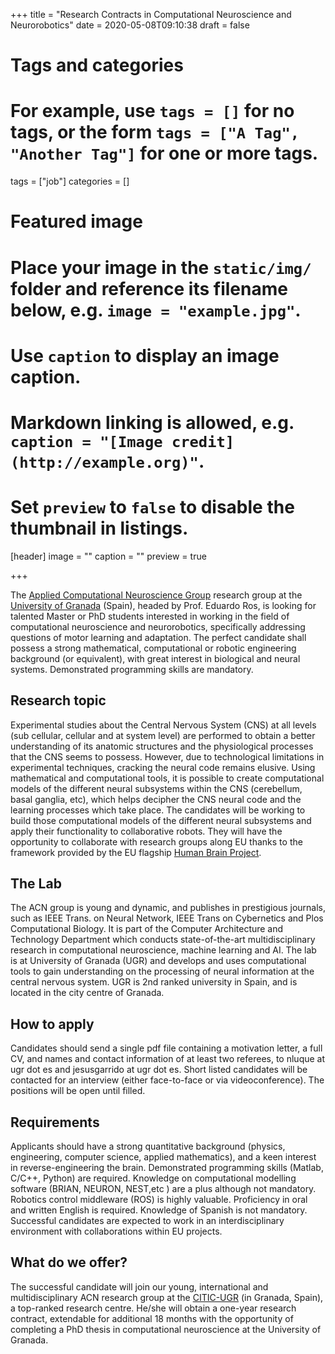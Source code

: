 +++
title = "Research Contracts in Computational Neuroscience and Neurorobotics"
date = 2020-05-08T09:10:38
draft = false

# Tags and categories
# For example, use `tags = []` for no tags, or the form `tags = ["A Tag", "Another Tag"]` for one or more tags.
tags = ["job"]
categories = []

# Featured image
# Place your image in the `static/img/` folder and reference its filename below, e.g. `image = "example.jpg"`.
# Use `caption` to display an image caption.
#   Markdown linking is allowed, e.g. `caption = "[Image credit](http://example.org)"`.
# Set `preview` to `false` to disable the thumbnail in listings.
[header]
image = ""
caption = ""
preview = true

+++

The [Applied Computational Neuroscience Group](https://acn.ugr.es) research group at the [University of Granada](https://www.ugr.es) (Spain), headed by Prof. Eduardo Ros, is looking for talented Master or PhD students interested in working in the field of computational neuroscience and neurorobotics, specifically addressing questions of motor learning and adaptation. The perfect candidate shall possess a strong mathematical, computational or robotic engineering background (or equivalent), with great interest in biological and neural systems. Demonstrated programming skills are mandatory.

## Research topic

Experimental studies about the Central Nervous System (CNS) at all levels (sub cellular, cellular and at system level) are performed to obtain a better understanding of its anatomic structures and the physiological processes that the CNS seems to possess. However, due to technological limitations in experimental techniques, cracking the neural code remains elusive. Using mathematical and computational tools, it is possible to create computational models of the different neural subsystems within the CNS (cerebellum, basal ganglia, etc), which helps decipher the CNS neural code and the learning processes which take place.  The candidates will be working to build those computational models of the different neural subsystems and apply their functionality to collaborative robots. They will have the opportunity to collaborate with research groups along EU thanks to the framework provided by the EU flagship [Human Brain Project](https://www.humanbrainproject.eu/en/).

## The Lab

The ACN group is young and dynamic, and publishes in prestigious journals, such as IEEE Trans. on Neural Network, IEEE Trans on Cybernetics and Plos Computational Biology. It is part of the Computer Architecture and Technology Department which conducts state-of-the-art multidisciplinary research in computational neuroscience, machine learning and AI. The lab is at University of Granada (UGR) and develops and uses computational tools to gain understanding on the processing of neural information at the central nervous system. UGR is 2nd ranked university in Spain, and is located in the city centre of Granada.

## How to apply
Candidates should send a single pdf file containing a motivation letter, a full CV, and names and contact information of at least two referees, to nluque at ugr dot es and jesusgarrido at ugr dot es. Short listed candidates will be contacted for an interview (either face-to-face or via videoconference). The positions will be open until filled.

## Requirements

Applicants should have a strong quantitative background (physics, engineering, computer science, applied mathematics), and a keen interest in reverse-engineering the brain. Demonstrated programming skills (Matlab, C/C++, Python) are required. Knowledge on computational modelling software (BRIAN, NEURON, NEST,etc ) are a plus although not mandatory.  Robotics control middleware (ROS) is highly valuable. Proficiency in oral and written English is required. Knowledge of Spanish is not mandatory. Successful candidates are expected to work in an interdisciplinary environment with collaborations within EU projects.

## What do we offer?

The successful candidate will join our young, international and multidisciplinary ACN research group at the [CITIC-UGR](https://citic.ugr.es/) (in Granada, Spain), a top-ranked research centre. He/she will obtain a one-year research contract, extendable for additional 18 months with the opportunity of completing a PhD thesis in computational neuroscience at the University of Granada.
